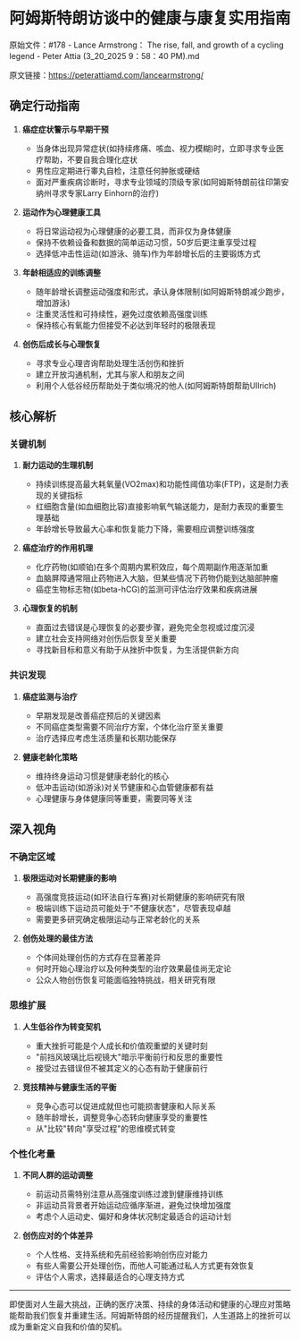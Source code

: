 # 阿姆斯特朗访谈中的健康与康复实用指南

原始文件：#178 - Lance Armstrong： The rise, fall, and growth of a cycling legend - Peter Attia (3_20_2025 9：58：40 PM).md

原文链接：https://peterattiamd.com/lancearmstrong/

## 确定行动指南

1. **癌症症状警示与早期干预**
   - 当身体出现异常症状(如持续疼痛、咳血、视力模糊)时，立即寻求专业医疗帮助，不要自我合理化症状
   - 男性应定期进行睾丸自检，注意任何肿胀或硬结
   - 面对严重疾病诊断时，寻求专业领域的顶级专家(如阿姆斯特朗前往印第安纳州寻求专家Larry Einhorn的治疗)

2. **运动作为心理健康工具**
   - 将日常运动视为心理健康的必要工具，而非仅为身体健康
   - 保持不依赖设备和数据的简单运动习惯，50岁后更注重享受过程
   - 选择低冲击性运动(如游泳、骑车)作为年龄增长后的主要锻炼方式

3. **年龄相适应的训练调整**
   - 随年龄增长调整运动强度和形式，承认身体限制(如阿姆斯特朗减少跑步，增加游泳)
   - 注重灵活性和可持续性，避免过度依赖高强度训练
   - 保持核心有氧能力但接受不必达到年轻时的极限表现

4. **创伤后成长与心理恢复**
   - 寻求专业心理咨询帮助处理生活创伤和挫折
   - 建立开放沟通机制，尤其与家人和朋友之间
   - 利用个人低谷经历帮助处于类似境况的他人(如阿姆斯特朗帮助Ullrich)

## 核心解析

### 关键机制

1. **耐力运动的生理机制**
   - 持续训练提高最大耗氧量(VO2max)和功能性阈值功率(FTP)，这是耐力表现的关键指标
   - 红细胞含量(如血细胞比容)直接影响氧气输送能力，是耐力表现的重要生理基础
   - 年龄增长导致最大心率和恢复能力下降，需要相应调整训练强度

2. **癌症治疗的作用机理**
   - 化疗药物(如顺铂)在多个周期内累积效应，每个周期副作用逐渐加重
   - 血脑屏障通常阻止药物进入大脑，但某些情况下药物仍能到达脑部肿瘤
   - 癌症生物标志物(如beta-hCG)的监测可评估治疗效果和疾病进展

3. **心理恢复的机制**
   - 直面过去错误是心理恢复的必要步骤，避免完全忽视或过度沉浸
   - 建立社会支持网络对创伤后恢复至关重要
   - 寻找新目标和意义有助于从挫折中恢复，为生活提供新方向

### 共识发现

1. **癌症监测与治疗**
   - 早期发现是改善癌症预后的关键因素
   - 不同癌症类型需要不同治疗方案，个体化治疗至关重要
   - 治疗选择应考虑生活质量和长期功能保存

2. **健康老龄化策略**
   - 维持终身运动习惯是健康老龄化的核心
   - 低冲击运动(如游泳)对关节健康和心血管健康都有益
   - 心理健康与身体健康同等重要，需要同等关注

## 深入视角

### 不确定区域

1. **极限运动对长期健康的影响**
   - 高强度竞技运动(如环法自行车赛)对长期健康的影响研究有限
   - 极端训练下运动员可能处于"不健康状态"，尽管表现卓越
   - 需要更多研究确定极限运动与正常老龄化的关系

2. **创伤处理的最佳方法**
   - 个体间处理创伤的方式存在显著差异
   - 何时开始心理治疗以及何种类型的治疗效果最佳尚无定论
   - 公众人物创伤恢复可能面临独特挑战，相关研究有限

### 思维扩展

1. **人生低谷作为转变契机**
   - 重大挫折可能是个人成长和价值观重塑的关键时刻
   - "前挡风玻璃比后视镜大"暗示平衡前行和反思的重要性
   - 接受过去错误但不被其定义的心态有助于健康前行

2. **竞技精神与健康生活的平衡**
   - 竞争心态可以促进成就但也可能损害健康和人际关系
   - 随年龄增长，调整竞争心态转向健康享受的重要性
   - 从"比较"转向"享受过程"的思维模式转变

### 个性化考量

1. **不同人群的运动调整**
   - 前运动员需特别注意从高强度训练过渡到健康维持训练
   - 非运动员背景者开始运动应循序渐进，避免过快增加强度
   - 考虑个人运动史、偏好和身体状况制定最适合的运动计划

2. **创伤应对的个体差异**
   - 个人性格、支持系统和先前经验影响创伤应对能力
   - 有些人需要公开处理创伤，而他人可能通过私人方式更有效恢复
   - 评估个人需求，选择最适合的心理支持方式

---

即使面对人生最大挑战，正确的医疗决策、持续的身体活动和健康的心理应对策略能帮助我们恢复并重建生活。阿姆斯特朗的经历提醒我们，人生道路上的挫折可以成为重新定义自我和价值的契机。